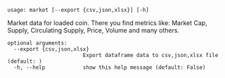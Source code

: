 ```
usage: market [--export {csv,json,xlsx}] [-h]
```

Market data for loaded coin. There you find metrics like: Market Cap, Supply, Circulating Supply, Price, Volume and many others.

```
optional arguments:
  --export {csv,json,xlsx}
                        Export dataframe data to csv,json,xlsx file (default: )
  -h, --help            show this help message (default: False)
```
